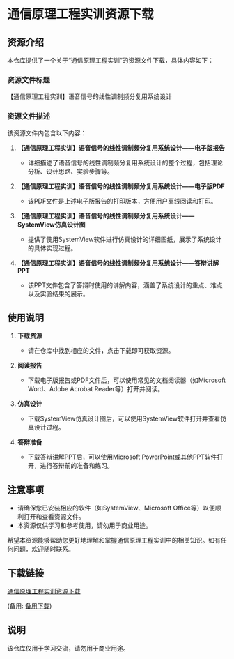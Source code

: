 # 通信原理工程实训资源下载

## 资源介绍

本仓库提供了一个关于“通信原理工程实训”的资源文件下载，具体内容如下：

### 资源文件标题
【通信原理工程实训】语音信号的线性调制频分复用系统设计

### 资源文件描述
该资源文件内包含以下内容：
1. **【通信原理工程实训】语音信号的线性调制频分复用系统设计——电子版报告**
   - 详细描述了语音信号的线性调制频分复用系统设计的整个过程，包括理论分析、设计思路、实验步骤等。

2. **【通信原理工程实训】语音信号的线性调制频分复用系统设计——电子版PDF**
   - 该PDF文件是上述电子版报告的打印版本，方便用户离线阅读和打印。

3. **【通信原理工程实训】语音信号的线性调制频分复用系统设计——SystemView仿真设计图**
   - 提供了使用SystemView软件进行仿真设计的详细图纸，展示了系统设计的具体实现过程。

4. **【通信原理工程实训】语音信号的线性调制频分复用系统设计——答辩讲解PPT**
   - 该PPT文件包含了答辩时使用的讲解内容，涵盖了系统设计的重点、难点以及实验结果的展示。

## 使用说明

1. **下载资源**
   - 请在仓库中找到相应的文件，点击下载即可获取资源。

2. **阅读报告**
   - 下载电子版报告或PDF文件后，可以使用常见的文档阅读器（如Microsoft Word、Adobe Acrobat Reader等）打开并阅读。

3. **仿真设计**
   - 下载SystemView仿真设计图后，可以使用SystemView软件打开并查看仿真设计过程。

4. **答辩准备**
   - 下载答辩讲解PPT后，可以使用Microsoft PowerPoint或其他PPT软件打开，进行答辩前的准备和练习。

## 注意事项

- 请确保您已安装相应的软件（如SystemView、Microsoft Office等）以便顺利打开和查看资源文件。
- 本资源仅供学习和参考使用，请勿用于商业用途。

希望本资源能够帮助您更好地理解和掌握通信原理工程实训中的相关知识。如有任何问题，欢迎随时联系。

## 下载链接
[通信原理工程实训资源下载](https://pan.quark.cn/s/0abaff18cae8) 

(备用: [备用下载](https://pan.baidu.com/s/1QkdCCAtiLbBxg-A6DtoBRg?pwd=1234))

## 说明

该仓库仅用于学习交流，请勿用于商业用途。
